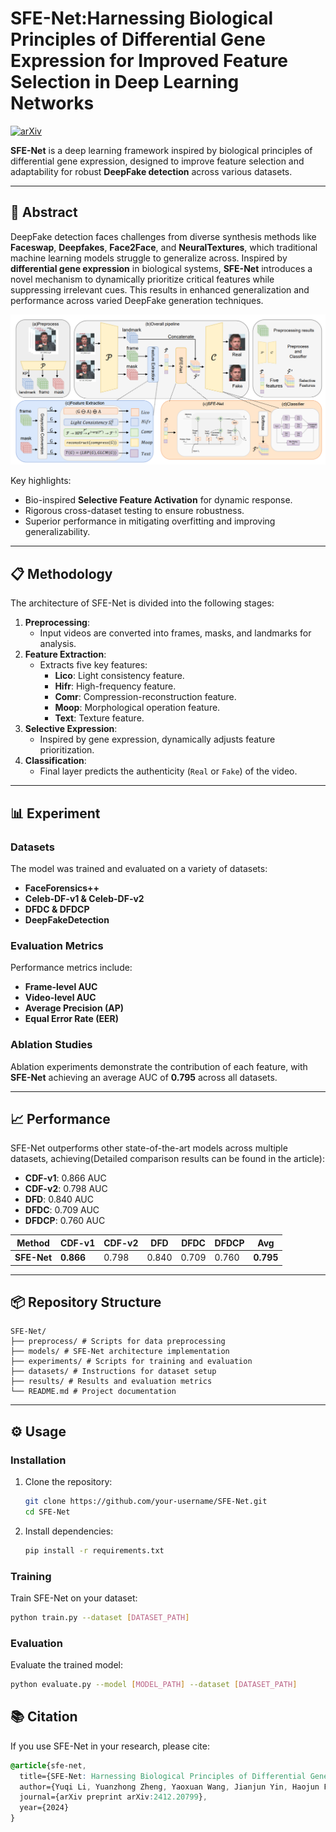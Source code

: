 # SFE-Net:Harnessing Biological Principles of Differential Gene Expression for Improved Feature Selection in Deep Learning Networks

[![arXiv](https://img.shields.io/badge/arXiv-Paper-green)](https://arxiv.org/abs/2412.20799)

**SFE-Net** is a deep learning framework inspired by biological principles of differential gene expression, designed to improve feature selection and adaptability for robust **DeepFake detection** across various datasets.

---

## 📝 Abstract

DeepFake detection faces challenges from diverse synthesis methods like **Faceswap**, **Deepfakes**, **Face2Face**, and **NeuralTextures**, which traditional machine learning models struggle to generalize across. Inspired by **differential gene expression** in biological systems, **SFE-Net** introduces a novel mechanism to dynamically prioritize critical features while suppressing irrelevant cues. This results in enhanced generalization and performance across varied DeepFake generation techniques.

![alt text](Image/Architecture.png)


Key highlights:
- Bio-inspired **Selective Feature Activation** for dynamic response.
- Rigorous cross-dataset testing to ensure robustness.
- Superior performance in mitigating overfitting and improving generalizability.

---

## 📋 Methodology

The architecture of SFE-Net is divided into the following stages:
1. **Preprocessing**:
   - Input videos are converted into frames, masks, and landmarks for analysis.
2. **Feature Extraction**:
   - Extracts five key features:
     - **Lico**: Light consistency feature.
     - **Hifr**: High-frequency feature.
     - **Comr**: Compression-reconstruction feature.
     - **Moop**: Morphological operation feature.
     - **Text**: Texture feature.
3. **Selective Expression**:
   - Inspired by gene expression, dynamically adjusts feature prioritization.
4. **Classification**:
   - Final layer predicts the authenticity (`Real` or `Fake`) of the video.

---

## 📊 Experiment

### Datasets
The model was trained and evaluated on a variety of datasets:
- **FaceForensics++**
- **Celeb-DF-v1 & Celeb-DF-v2**
- **DFDC & DFDCP**
- **DeepFakeDetection**

### Evaluation Metrics
Performance metrics include:
- **Frame-level AUC**
- **Video-level AUC**
- **Average Precision (AP)**
- **Equal Error Rate (EER)**

### Ablation Studies
Ablation experiments demonstrate the contribution of each feature, with **SFE-Net** achieving an average AUC of **0.795** across all datasets.

---

## 📈 Performance

SFE-Net outperforms other state-of-the-art models across multiple datasets, achieving(Detailed comparison results can be found in the article):
- **CDF-v1**: 0.866 AUC
- **CDF-v2**: 0.798 AUC
- **DFD**: 0.840 AUC
- **DFDC**: 0.709 AUC
- **DFDCP**: 0.760 AUC

| Method            | CDF-v1 | CDF-v2 | DFD   | DFDC  | DFDCP | Avg  |
|--------------------|--------|--------|-------|-------|-------|------|
| **SFE-Net**       | **0.866** | 0.798  | 0.840 | 0.709 | 0.760 | **0.795** |

---

## 📦 Repository Structure
```
SFE-Net/ 
├── preprocess/ # Scripts for data preprocessing 
├── models/ # SFE-Net architecture implementation 
├── experiments/ # Scripts for training and evaluation 
├── datasets/ # Instructions for dataset setup 
├── results/ # Results and evaluation metrics 
└── README.md # Project documentation
```

---

## ⚙️ Usage

### Installation
1. Clone the repository:
   ```bash
   git clone https://github.com/your-username/SFE-Net.git
   cd SFE-Net
   ```
2. Install dependencies:
    ```bash
    pip install -r requirements.txt
    ```
### Training
Train SFE-Net on your dataset:
```bash
python train.py --dataset [DATASET_PATH]
```

### Evaluation
Evaluate the trained model:
```bash
python evaluate.py --model [MODEL_PATH] --dataset [DATASET_PATH]
```




## 📚 Citation
If you use SFE-Net in your research, please cite:
```css
@article{sfe-net,
  title={SFE-Net: Harnessing Biological Principles of Differential Gene Expression for Improved Feature Selection in Deep Learning Networks},
  author={Yuqi Li, Yuanzhong Zheng, Yaoxuan Wang, Jianjun Yin, Haojun Fei},
  journal={arXiv preprint arXiv:2412.20799},
  year={2024}
}
```

